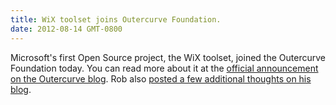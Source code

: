 ```yaml
---
title: WiX toolset joins Outercurve Foundation.
date: 2012-08-14 GMT-0800
---
```

Microsoft's first Open Source project, the WiX toolset, joined the Outercurve Foundation today. You can read more about it at the <a href='http://www.outercurve.org/Blogs/EntryId/58/WiX-joins-the-Outercurve-Foundation'>official announcement on the Outercurve blog</a>. Rob also <a href='http://robmensching.com/blog/posts/2012/8/14/outercurve-foundation-and-wix-toolset-together-at-last'>posted a few additional thoughts on his blog</a>.
